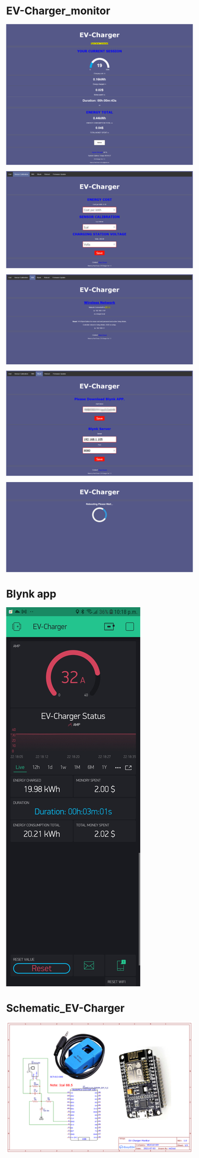 # EV-Charger_monitor


![](images/home.png)

![](images/cal.png)

![](images/wifi.png)

![](images/blynk.png)

![](images/reboot.png)

# Blynk app
![](images/Screenshot.jpg)

# Schematic_EV-Charger

![](images/Schematic_EV-Charger.png)

